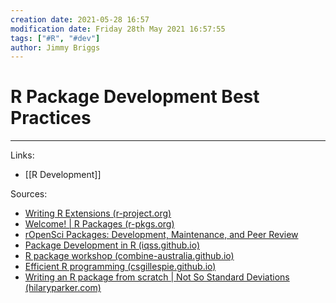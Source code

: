 ```yaml
---
creation date: 2021-05-28 16:57
modification date: Friday 28th May 2021 16:57:55
tags: ["#R", "#dev"]
author: Jimmy Briggs
---
```


# R Package Development Best Practices

***
Links: 
- [[R Development]]

Sources:
- [Writing R Extensions (r-project.org)](https://cran.r-project.org/doc/manuals/r-release/R-exts.html)
- [Welcome! | R Packages (r-pkgs.org)](https://r-pkgs.org/)
- [rOpenSci Packages: Development, Maintenance, and Peer Review](https://devguide.ropensci.org/index.html)
- [Package Development in R (iqss.github.io)](https://iqss.github.io/dss-rbuild/)
- [R package workshop (combine-australia.github.io)](https://combine-australia.github.io/r-pkg-dev/)
- [Efficient R programming (csgillespie.github.io)](https://csgillespie.github.io/efficientR/)
- [Writing an R package from scratch | Not So Standard Deviations (hilaryparker.com)](https://hilaryparker.com/2014/04/29/writing-an-r-package-from-scratch/)

